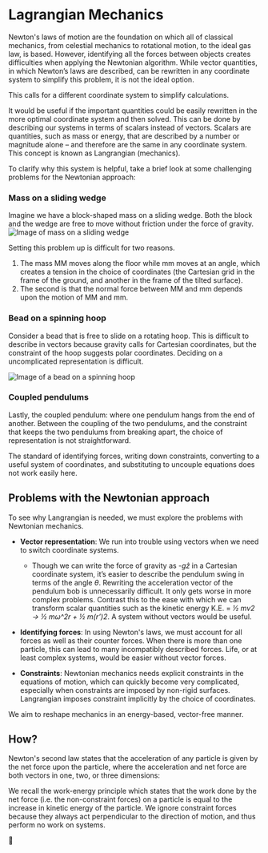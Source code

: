 # **Lagrangian Mechanics**

Newton's laws of motion are the foundation on which all of classical mechanics, from celestial mechanics to rotational motion, to the ideal gas law, is based. However, identifying all the forces between objects creates difficulties when applying the Newtonian algorithm.
While vector quantities, in which Newton’s laws are described, can be rewritten in any coordinate system to simplify this problem, it is not the ideal option. 

This calls for a different coordinate system to simplify calculations.
 

It would be useful if the important quantities could be easily rewritten in the more optimal coordinate system and then solved. This can be done by describing our systems in terms of scalars instead of vectors. Scalars are quantities, such as mass or energy, that are described by a number or magnitude alone – and therefore are the same in any coordinate system. This concept is known as Langrangian (mechanics).
 
 
To clarify why this system is helpful, take a brief look at some challenging problems for the Newtonian approach:

### **Mass on a sliding wedge**

Imagine we have a block-shaped mass on a sliding wedge. Both the block and the wedge are free to move without friction under the force of gravity.
![Image of mass on a sliding wedge](https://ds055uzetaobb.cloudfront.net/brioche/uploads/3Q6ItWBg5y-screen-shot-2015-08-21-at-84207-pm.png?width=2000)

Setting this problem up is difficult for two reasons.
1. The mass MM moves along the floor while mm moves at an angle, which creates a tension in the choice of coordinates (the Cartesian grid in the frame of the ground, and another in the frame of the tilted surface).
2. The second is that the normal force between MM and mm depends upon the motion of MM and mm.
 
### **Bead on a spinning hoop**

Consider a bead that is free to slide on a rotating hoop. This is difficult to describe in vectors because gravity calls for Cartesian coordinates, but the constraint of the hoop suggests polar coordinates. Deciding on a uncomplicated representation is difficult.

![Image of a bead on a spinning hoop](https://ds055uzetaobb.cloudfront.net/brioche/uploads/Jg7mhai6ay-screen-shot-2015-08-21-at-92015-pm.png?width=600)

### **Coupled pendulums**

Lastly, the coupled pendulum: where one pendulum hangs from the end of another. Between the coupling of the two pendulums, and the constraint that keeps the two pendulums from breaking apart, the choice of representation is not straightforward.
 
 

The standard of identifying forces, writing down constraints, converting to a useful system of coordinates, and substituting to uncouple equations does not work easily here.


## Problems with the Newtonian approach

To see why Langrangian is needed, we must explore the problems with Newtonian mechanics.

- **Vector representation**: We run into trouble using vectors when we need to switch coordinate systems.
  - Though we can write the force of gravity as *-gẑ* in a Cartesian coordinate system, it’s easier to describe the pendulum swing in terms of the angle *θ*. Rewriting the acceleration vector of the pendulum bob is unnecessarily difficult. It only gets worse in more complex problems.
Contrast this to the ease with which we can transform scalar quantities such as the kinetic energy K.E. = *½ mv2 → ½ mω^2r + ½ m(r’)2*. A system without vectors would be useful.

- __Identifying forces__: In using Newton's laws, we must account for all forces as well as their counter forces. When there is more than one particle, this can lead to many incompatibly described forces. Life, or at least complex systems, would be easier without vector forces.

- __Constraints__: Newtonian mechanics needs explicit constraints in the equations of motion, which can quickly become very complicated, especially when constraints are imposed by non-rigid surfaces. Langrangian imposes constraint implicitly by the choice of coordinates.



We aim to reshape mechanics in an energy-based, vector-free manner. 
## How?

Newton's second law states that the acceleration of any particle is given by the net force upon the particle, where the acceleration and net force are both vectors in one, two, or three dimensions:
 
We recall the work-energy principle which states that the work done by the net force (i.e. the non-constraint forces) on a particle is equal to the increase in kinetic energy of the particle. We ignore constraint forces because they always act perpendicular to the direction of motion, and thus perform no work on systems.

:thinking:

